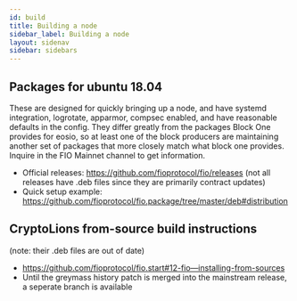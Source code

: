 ```yaml
---
id: build
title: Building a node
sidebar_label: Building a node
layout: sidenav
sidebar: sidebars
---
```


## Packages for ubuntu 18.04

These are designed for quickly bringing up a node, and have systemd integration, logrotate, apparmor, compsec enabled, and have reasonable defaults in the config. They differ greatly from the packages Block One provides for eosio, so at least one of the block producers are maintaining another set of packages that more closely match what block one provides. Inquire in the FIO Mainnet channel to get information.

* Official releases: https://github.com/fioprotocol/fio/releases (not all releases have .deb files since they are primarily contract updates)
* Quick setup example: https://github.com/fioprotocol/fio.package/tree/master/deb#distribution

## CryptoLions from-source build instructions

(note: their .deb files are out of date)

* https://github.com/fioprotocol/fio.start#12-fio—installing-from-sources
* Until the greymass history patch is merged into the mainstream release, a seperate branch is available

